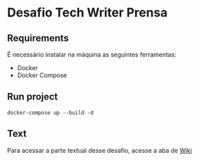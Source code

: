 # Desafio Tech Writer Prensa

## Requirements

É necessário instalar na máquina as seguintes ferramentas:

- Docker
- Docker Compose

## Run project

```shell
docker-compose up --build -d
```

## Text

Para acessar a parte textual desse desafio, acesse a aba de [Wiki](https://github.com/dadascathach/desafio-tech-writer-prensa/wiki/Use-a-API-de-Tabela-de-BINs-da-Elo-para-desenvolver-uma-aplica%C3%A7%C3%A3o-web-simples)
